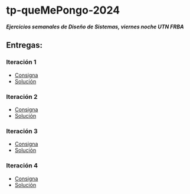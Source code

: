 tp-queMePongo-2024
===

***Ejercicios semanales de Diseño de Sistemas, viernes noche UTN FRBA***

## Entregas:

### Iteración 1
- [Consigna](https://docs.google.com/document/d/1k1f-9AuIohlBGB2soSNePJ6jLxM37_tZeSD-hW_esIQ/edit#heading=h.uyku9mnteh0t)
- [Solución](./Iteración%201/README.md)

### Iteración 2
- [Consigna](https://docs.google.com/document/d/10j6XB9zIhl5xox2xBEDEFsgPmueHMkyvLSHcLxl_27Y/edit)
- [Solución](./Iteración%202/README.md)

### Iteración 3
- [Consigna](https://docs.google.com/document/d/1XGb_Xt2v3viZY4RNky6zguL-ATv1iqEzHWhK4a6vsIk/edit#heading=h.uyku9mnteh0t)
- [Solución](./Iteración%203/README.md)

### Iteración 4
- [Consigna](https://docs.google.com/document/d/1sy9S9EeIQr8fhatKnfTCgOfjVniJDu2viI-Av0gn0xY/edit#heading=h.uyku9mnteh0t)
- [Solución](./Iteración%204/README.md)
